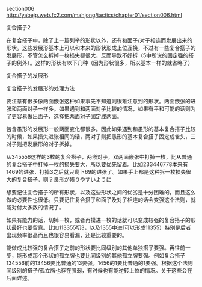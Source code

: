 section006
http://yabejp.web.fc2.com/mahjong/tactics/chapter01/section006.html

复合搭子2

在复合搭子中，除了上一篇列举的形状以外，还有和面子/对子相连而发展出来的形状。这些发展形基本上可以和本来的形状形成上位互换，不过有一些复合搭子的发展形，不管怎么拆掉一枚损失都很大，反而导致不好拆（5中所说的固定强的搭子的例外）。这样的形状有以下几种（因为形状很多，所以基本一样的就省略了）

复合搭子的发展形

复合搭子的发展形的处理方法

要注意有很多像两面嵌张这种如果事先不知道则很难注意到的形状。两面嵌张的进张和两面对子一样多。如果遇到和两面对子比较的情况，如果有平和可能的话则为了更容易做出面子，选择把两面对子固定成两面。

包含愚形的发展形一般两面变化都很多。因此如果遇到和愚形的基本复合搭子比较的时候，如果损失进张相同的话，两对子则把愚形的基本复合搭子固定成雀头，三对子则把发展形的对子拆掉。

从345556这样的3枚的复合搭子，两嵌对子，双两面嵌张中打掉一枚，比从普通的复合搭子中打掉一枚的损失要大，所以要优先留着。比如233446778本来有1469的进张，打掉3之后就只剩下69的进张了。如果手上都是这种拆一枚损失很大的复合搭子，则？良形が残りやすいように

想要记住复合搭子的所有形状，以及这些形状之间的优劣是十分困难的，而且这么做的必要性也很低。只要记住复合搭子和面子及对子相连的话会变强这个法则，就能对付大多数的情况了。

如果有能力的话，切掉一枚，或者再摸进一枚的话就可以变成较强的复合搭子的形状最好也要留意。比如113355切3，以及1355中进1可以形成11355）特别是后者出现频率很高而且也很容易看漏，还是比较重要的。

能做成比较强的复合搭子之前的形状要比同级别的其他单独搭子要强。再往前一步，能形成那个形状的孤立牌也要比同级别的其他孤立牌要强。例如复合搭子134556前的13456要比普通的13要强。1456的1要比普通的1要强。根据这个法则同级别的搭子/孤立牌也存在强弱，有时候也有能逆转上位的情况。关于这些会在后面详述。
